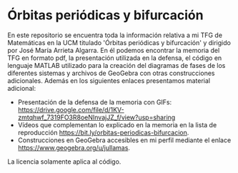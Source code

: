 # Órbitas periódicas y bifurcación
En este repositorio se encuentra toda la información relativa a mi TFG de Matemáticas en la UCM titulado 'Órbitas periódicas y bifurcación' y dirigido por José María Arrieta Algarra. En él podemos encontrar la memoria del TFG en formato pdf, la presentación utilizada en la defensa, el código en lenguaje MATLAB utilizado para la creación del diagramas de fases de los diferentes sistemas y archivos de GeoGebra con otras construcciones adicionales. 
Además en los siguientes enlaces presentamos material adicional:

* Presentación de la defensa de la memoria con GIFs: https://drive.google.com/file/d/1KV-zmtqhwf_7319FO3R8oeNInvajJZ_f/view?usp=sharing
* Vídeos que complementan lo explicado en la memoria en la lista de reproducción https://bit.ly/orbitas-periodicas-bifurcacion. 
* Construcciones en GeoGebra accesibles en mi perfil mediante el enlace https://www.geogebra.org/u/jullamas.

La licencia solamente aplica al código.
